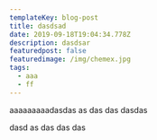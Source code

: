 ```yaml
---
templateKey: blog-post
title: dasdsad
date: 2019-09-18T19:04:34.778Z
description: dasdsar
featuredpost: false
featuredimage: /img/chemex.jpg
tags:
  - aaa
  - ff
---
```

aaaaaaaaadasdas as das das dasdas 

 dasd as das das das
